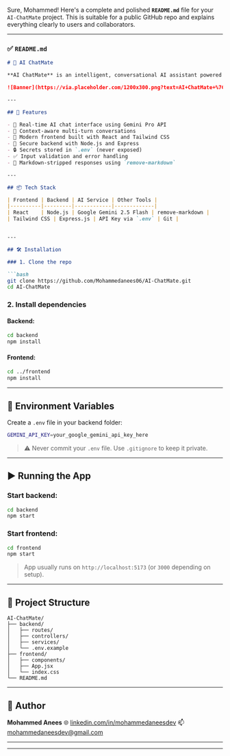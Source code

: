 Sure, Mohammed! Here's a complete and polished **`README.md`** file for your `AI-ChatMate` project. This is suitable for a public GitHub repo and explains everything clearly to users and collaborators.

---

### ✅ `README.md`

````markdown
# 🤖 AI ChatMate

**AI ChatMate** is an intelligent, conversational AI assistant powered by Google Gemini Pro. Built with the MERN stack, it offers real-time responses to your questions — whether it's coding help, productivity tips, or general queries — all through a clean and modern chat interface.

![Banner](https://via.placeholder.com/1200x300.png?text=AI+ChatMate+%7C+Smart+Code+Companion)

---

## 🚀 Features

- 💬 Real-time AI chat interface using Gemini Pro API
- 🧠 Context-aware multi-turn conversations
- 🎨 Modern frontend built with React and Tailwind CSS
- 🔐 Secure backend with Node.js and Express
- 🔒 Secrets stored in `.env` (never exposed)
- ✅ Input validation and error handling
- 📄 Markdown-stripped responses using `remove-markdown`

---

## 📦 Tech Stack

| Frontend | Backend | AI Service | Other Tools |
|----------|---------|------------|-------------|
| React    | Node.js | Google Gemini 2.5 Flash | remove-markdown |
| Tailwind CSS | Express.js | API Key via `.env` | Git |


---

## 🛠️ Installation

### 1. Clone the repo

```bash
git clone https://github.com/Mohammedanees06/AI-ChatMate.git
cd AI-ChatMate
````

### 2. Install dependencies

#### Backend:

```bash
cd backend
npm install
```

#### Frontend:

```bash
cd ../frontend
npm install
```

---

## 🔑 Environment Variables

Create a `.env` file in your backend folder:

```bash
GEMINI_API_KEY=your_google_gemini_api_key_here
```

> ⚠️ Never commit your `.env` file. Use `.gitignore` to keep it private.

---

## ▶️ Running the App

### Start backend:

```bash
cd backend
npm start
```

### Start frontend:

```bash
cd frontend
npm start
```

> App usually runs on `http://localhost:5173` (or `3000` depending on setup).

---

## 📁 Project Structure

```
AI-ChatMate/
├── backend/
│   ├── routes/
│   ├── controllers/
│   ├── services/
│   └── .env.example
├── frontend/
│   ├── components/
│   ├── App.jsx
│   └── index.css
└── README.md
```

---

## 👤 Author

**Mohammed Anees**
🌐 [linkedin.com/in/mohammedaneesdev](https://linkedin.com/in/mohammedaneesdev)
📫 [mohammedaneesdev@gmail.com](mailto:mohammedaneesdev@gmail.com)

---



---


```
